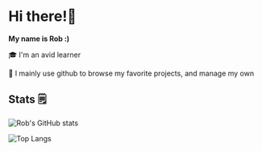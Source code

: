 # Hi there!👋
**My name is Rob :)**

🎓 I'm an avid learner

🧭 I mainly use github to browse my favorite projects, and manage my own

## Stats 🗒️
![Rob's GitHub stats](https://github-readme-stats.vercel.app/api/?username=mnfu&count_private=true&show_icons=true&title_color=fff&icon_color=79ff97&text_color=9f9f9f&bg_color=151515)

![Top Langs](https://github-readme-stats.vercel.app/api/top-langs/?username=mnfu&show_icons=true&title_color=fff&icon_color=79ff97&text_color=9f9f9f&bg_color=151515)
